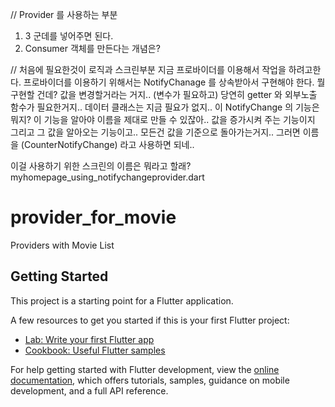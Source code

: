 

// Provider 를 사용하는 부분
1. 3 군데를 넣어주면 된다. 
2. Consumer 객체를 만든다는 개념은? 


// 처음에 필요한것이 로직과 스크린부분 
지금 프로바이더를 이용해서 작업을 하려고한다. 
프로바이더를 이용하기 위해서는 NotifyChanage 를 상속받아서 구현해야 한다. 
뭘 구현할 건데? 값을 변경할거라는 거지.. (변수가 필요하고)
당연히 getter 와 외부노출 함수가 필요한거지..
데이터 클래스는 지금 필요가 없지..
이 NotifyChange 의 기능은 뭐지? 이 기능을 알아야 이름을 제대로 만들 수 있잖아.. 
값을 증가시켜 주는 기능이지 그리고 그 값을 알아오는 기능이고.. 모든건 값을 기준으로 돌아가는거지..
그러면 이름을 (CounterNotifyChange) 라고 사용하면 되네..

이걸 사용하기 위한 스크린의 이름은 뭐라고 할래? myhomepage_using_notifychangeprovider.dart





# provider_for_movie

Providers with Movie List

## Getting Started

This project is a starting point for a Flutter application.

A few resources to get you started if this is your first Flutter project:

- [Lab: Write your first Flutter app](https://docs.flutter.dev/get-started/codelab)
- [Cookbook: Useful Flutter samples](https://docs.flutter.dev/cookbook)

For help getting started with Flutter development, view the
[online documentation](https://docs.flutter.dev/), which offers tutorials,
samples, guidance on mobile development, and a full API reference.
